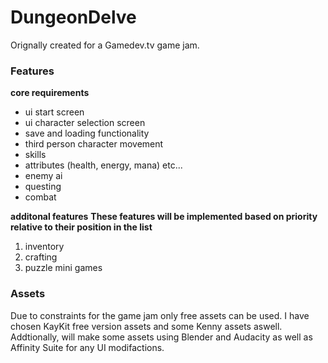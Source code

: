 # DungeonDelve

Orignally created for a Gamedev.tv game jam.

### Features

**core requirements**
- ui start screen
- ui character selection screen
- save and loading functionality
- third person character movement
- skills
- attributes (health, energy, mana) etc...
- enemy ai
- questing
- combat


**additonal features**
__These features will be implemented based on priority relative to their position in the list__
1. inventory
2. crafting
3. puzzle mini games


### Assets

Due to constraints for the game jam only free assets can be used. I have chosen KayKit free version assets and some Kenny assets aswell. Addtionally, will make some assets using Blender and Audacity as well as Affinity Suite for any UI modifactions.
